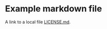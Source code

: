 # Example markdown file

A link to a local file [LICENSE.md](https://raw.githubusercontent.com/realazthat/mdremotifier/master/./LICENSE.md).
